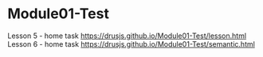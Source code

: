 # Module01-Test
Lesson 5 - home task https://drusjs.github.io/Module01-Test/lesson.html  
Lesson 6 - home task https://drusjs.github.io/Module01-Test/semantic.html
